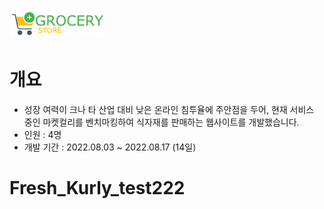 # <img width="150" src="https://github.com/Hyunneung/FreshKurly/blob/main/Fresh_Kurly/src/main/webapp/assets/image/logo/logo.png">


# 개요
- 성장 여력이 크나 타 산업 대비 낮은 온라인 침투율에 주안점을 두어, 현재 서비스 중인 마켓컬리를 벤치마킹하여 식자재를 판매하는 웹사이트를 개발했습니다.
- 인원 : 4명
- 개발 기간 : 2022.08.03 ~ 2022.08.17 (14일)



# Fresh_Kurly_test222
